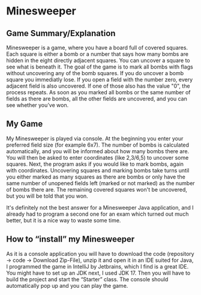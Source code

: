 # Minesweeper

## Game Summary/Explanation

Minesweeper is a game, where you have a board full of covered squares. Each square is either a bomb or a number that says how many bombs are hidden in the eight directly adjacent squares. You can uncover a square to see what is beneath it. The goal of the game is to mark all bombs with flags without uncovering any of the bomb squares. If you do uncover a bomb square you immediatly lose. If you open a field with the number zero, every adjacent field is also uncovered. If one of those also has the value "0", the process repeats. As soon as you marked all bombs or the same number of fields as there are bombs, all the other fields are uncovered, and you can see whether you’ve won.

## My Game

My Minesweeper is played via console. At the beginning you enter your preferred field size (for example 6x7). The number of bombs is calculated automatically, and you will be informed about how many bombs there are. You will then be asked to enter coordinates (like 2,3/6,5) to uncover some squares. Next, the program asks if you would like to mark bombs, again with coordinates. Uncovering squares and marking bombs take turns until you either marked as many squares as there are bombs or only have the same number of unopened fields left (marked or not marked) as the number of bombs there are. The remaining covered squares won't be uncovered, but you will be told that you won.

It's definitely not the best answer for a Minesweeper Java application, and I already had to program a second one for an exam which turned out much better, but it is a nice way to waste some time.

## How to “install” my Minesweeper

As it is a console application you will have to download the code (repository -> code -> Download Zip-File), unzip it and open it in an IDE suited for Java, I programmed the game in IntelliJ by Jetbrains, which I find is a great IDE. You might have to set up an JDK next, I used JDK 17. Then you will have to build the project and start the “Starter” class. The console should automatically pop up and you can play the game.
